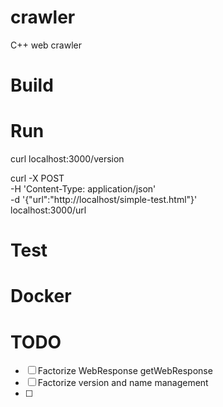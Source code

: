 # crawler

C++ web crawler

# Build

# Run

curl localhost:3000/version

curl -X POST \
-H 'Content-Type: application/json' \
-d '{"url":"http://localhost/simple-test.html"}' \
localhost:3000/url

# Test

# Docker

# TODO

- [ ] Factorize WebResponse getWebResponse
- [ ] Factorize version and name management
- [ ] 
